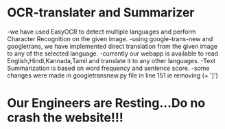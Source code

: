 # OCR-translater and Summarizer
-we have used EasyOCR to detect multiple languages and perform Character Recognition on the given image.
-using google-trans-new and googletrans, we have implemented direct translation from the given image to any of the selected language.
-currently our webapp is available to read English,Hindi,Kannada,Tamil and translate it to any other languages.
-Text Summarization is based on word frequency and sentence score.
-some changes were made in googletransnew.py file in line 151 ie removing (+ ']')

# Our Engineers are Resting...Do no crash the website!!!  
